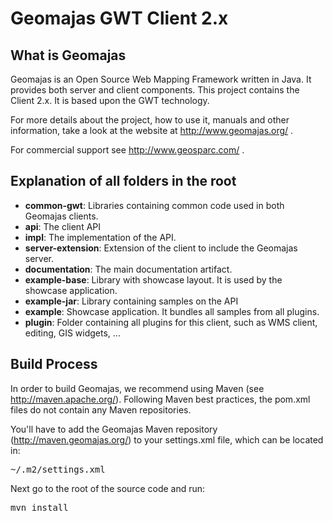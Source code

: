 Geomajas GWT Client 2.x
=======================

What is Geomajas
----------------

Geomajas is an Open Source Web Mapping Framework written in Java. It provides both server and client components. This project contains the Client 2.x. It is based upon the GWT technology.

For more details about the project, how to use it, manuals and other information, take a look at the website at http://www.geomajas.org/ .

For commercial support see http://www.geosparc.com/ .

Explanation of all folders in the root
--------------------------------------

* <b>common-gwt</b>: Libraries containing common code used in both Geomajas clients.
* <b>api</b>: The client API
* <b>impl</b>: The implementation of the API.
* <b>server-extension</b>: Extension of the client to include the Geomajas server.
* <b>documentation</b>: The main documentation artifact.
* <b>example-base</b>: Library with showcase layout. It is used by the showcase application.
* <b>example-jar</b>: Library containing samples on the API
* <b>example</b>: Showcase application. It bundles all samples from all plugins.
* <b>plugin</b>: Folder containing all plugins for this client, such as WMS client, editing, GIS widgets, ...

Build Process
-------------

In order to build Geomajas, we recommend using Maven (see http://maven.apache.org/). Following Maven best practices, the pom.xml files do not contain any Maven repositories.

You'll have to add the Geomajas Maven repository (http://maven.geomajas.org/) to your settings.xml file, which can be located in:
 
<pre>~/.m2/settings.xml</pre>

Next go to the root of the source code and run:

<pre>mvn install</pre>
